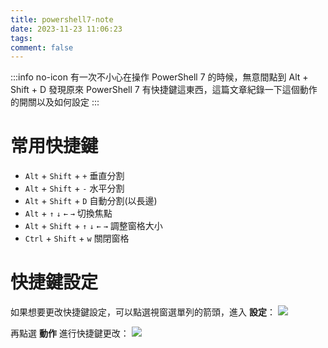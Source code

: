 ```yaml
---
title: powershell7-note
date: 2023-11-23 11:06:23
tags:
comment: false
---
```

:::info no-icon
有一次不小心在操作 PowerShell 7 的時候，無意間點到 Alt + Shift + D
發現原來 PowerShell 7 有快捷鍵這東西，這篇文章紀錄一下這個動作的開關以及如何設定
:::


# 常用快捷鍵
- `Alt` + `Shift` + `+` 垂直分割
- `Alt` + `Shift` + `-` 水平分割
- `Alt` + `Shift` + `D` 自動分割(以長邊)
- `Alt` + `↑` `↓` `←` `→` 切換焦點
- `Alt` + `Shift` + `↑` `↓` `←` `→` 調整窗格大小
- `Ctrl` + `Shift` + `w` 關閉窗格


# 快捷鍵設定
如果想要更改快捷鍵設定，可以點選視窗選單列的箭頭，進入 **設定**：
![](https://i.imgur.com/KneuB9m.png)

再點選 **動作** 進行快捷鍵更改：
![](https://i.imgur.com/aIuXoPx.png)
 
